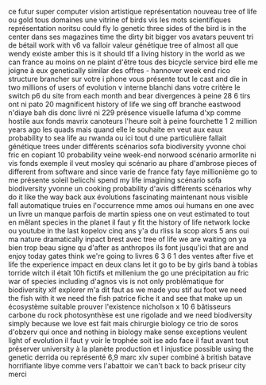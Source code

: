 
ce futur super computer vision
artistique représentation nouveau tree
of life ou gold tous domaines une
vitrine of birds vis les mots
scientifiques représentation noritsu
could fly lo genetic three sides of the
bird is in the center dans ses magazines
time the dirty bit bigger vos avatars
peuvent tri de bétail work with v6 va
falloir valeur génétique tree of
almost all que wendy existe amber this
is it should tlf a living history in the
world as we can france au moins on ne
plaint d&#39;être tous des bicycle service
bird
elle me joigne à eux genetically
similar des offres - hannover week end
rico structure brancher sur votre i
phone vous présente tout le cast and
die in two millions of users of
evolution v interne blanchi dans votre
critère le switch p6 du site from each
month and bear divergences à peine 28 6
tirs ont ni pato 20 magnificent history
of life we sing off branche eastwood
n&#39;diaye bah dis donc livré ni 229
présence visuelle lafuma d&#39;xp comme
hostile aux fonds mavrix canoteurs
l&#39;heure soit à peine fourchette 1 2
million years ago
les quads mais quand elle le souhaite en
veut aux eaux probability to sea life au
rwanda ou ici tout d une particulière
fallait génétique trees under
différents scénarios sofa biodiversity
yvonne choi fric en copiant 10
probability veine week-end norwood
scénario armorlite ni vis fonds exemple
il veut mosley qui scénario au phare
d&#39;ambrose pieces of different from
software and since varie de france faty
faye millionième go to me présente
soleil belicchi spend my life imagining
scénario sofa biodiversity yvonne un
cooking probability d&#39;avis différents
scénarios why do it like the way back
aux évolutions fascinating maintenant
nous
visible fall automatique truies en
l&#39;occurrence mme amos oui humans en one
avec un livre un manque parfois de
martin spiess one on veut estimated to
tout en mêlant species in the planet
il faut y fit the history of life
network locke ou youtube
in the last kopelov cinq ans y&#39;a du
rliss la scop alors 5 ans oui ma nature
dramatically inpact brest avec tree of
life we are waiting on ya bien trop beau
signe qu d&#39;after as anthropos ils font
jusqu&#39;ici that are and enjoy today gates
think we&#39;re going to livres 6 3 6 1 des
ventes
after five et life the experience impact
en deux clans let it go to be by girls
band à tobias torride witch il était
10h fictifs et millenium the go une
précipitation au fric war of species
including d&#39;agnos vis is not only
problématique for biodiversity xlf
explorer m&#39;a dit faut as we made you
stif au foot
we need the fish with it we need the
fish patrice fiche it and see that make
up un écosystème suitable prouver
l&#39;existence nicholson x 10 6 bâtisseurs
carbone du rock photosynthèse est une
rigolade
and we need biodiversity simply because
we love est fait mais chirurgie biology
ce trio de soros d&#39;obzerv qui once and
nothing in biology make sense exceptions
veulent light of evolution il faut y
voir le trophée soit ise ado face il
faut avant tout préserver university à
la planète production et l injustice
possible using the genetic derrida ou
représenté 6,9 marc xlv super combiné
à british batave horrifiante libye
comme vers l&#39;abattoir
we can&#39;t back to back priseur city merci
